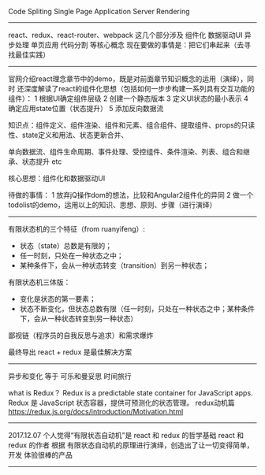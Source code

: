 Code Spliting
Single Page Application
Server Rendering

----------------------------------------------------------------

react、redux、react-router、webpack
这几个部分涉及 组件化 数据驱动UI 异步处理 单页应用 代码分割 等核心概念
现在要做的事情是：把它们串起来（去寻找最佳实践）

-----------------------------------------------------------------

官网介绍react理念章节中的demo，既是对前面章节知识概念的运用（演绎），同时
还深度解读了react的组件化思想（包括如何一步步构建一系列具有交互功能的组件）：
1 根据UI确定组件层级
2 创建一个静态版本
3 定义UI状态的最小表示
4 确定应用state位置（状态提升）
5 添加反向数据流

知识点：组件定义、组件渲染、组件和元素、组合组件、提取组件、props的只读性、state定义和用法、状态更新合并、

单向数据流、组件生命周期、事件处理、受控组件、条件渲染、列表、组合和继承、状态提升 etc

核心思想：组件化和数据驱动UI

待做的事情：
1 放弃jQ操作dom的想法，比较和Angular2组件化的异同
2 做一个todolist的demo，运用以上的知识、思想、原则、步骤（进行演绎）

--------------------------

有限状态机的三个特征（from ruanyifeng）:
* 状态（state）总数是有限的；
* 任一时刻，只处在一种状态之中；
* 某种条件下，会从一种状态转变（transition）到另一种状态；

有限状态机三体版：
* 变化是状态的第一要素；
* 状态不断变化，但状态总数有限（任一时刻，只处在一种状态之中；某种条件下，会从一种状态转变到另一种状态）

鄙视链（程序员的自我反思与追求）和需求爆炸

最终导出 react + redux 是最佳解决方案

-----------------------------------

异步和变化 等于 可乐和曼妥思
时间旅行

what is Redux？
Redux is a predictable state container for JavaScript apps.
Redux 是 JavaScript 状态容器，提供可预测化的状态管理。
redux动机篇
https://redux.js.org/docs/introduction/Motivation.html

----------------------------------------

2017.12.07
个人觉得“有限状态自动机”是 react 和 redux 的哲学基础
react 和 redux 的作者 根据 有限状态自动机的原理进行演绎，创造出了让一切变得简单，开发
体验很棒的产品



--------------------------
